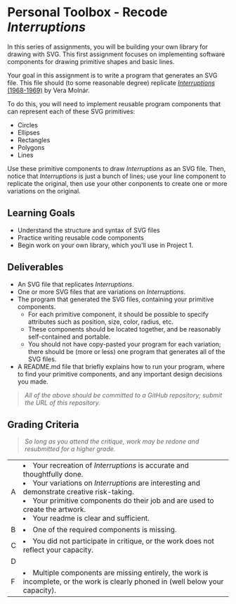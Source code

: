 # Personal Toolbox - Recode _Interruptions_

In this series of assignments, you will be building your own library for drawing with SVG. This first assignment focuses on implementing software components for drawing primitive shapes and basic lines.

Your goal in this assignment is to write a program that generates an SVG file. This file should (to some reasonable degree) replicate [_Interruptions_ (1968-1969)](https://dam.org/museum/artists_ui/artists/molnar-vera/interruptions/) by Vera Molnár.

To do this, you will need to implement reusable program components that can represent each of these SVG primitives:
- Circles
- Ellipses
- Rectangles
- Polygons
- Lines

Use these primitive components to draw _Interruptions_ as an SVG file. Then, notice that _Interruptions_ is just a bunch of lines; use your line component to replicate the original, then use your other conponents to create one or more variations on the original. 

## Learning Goals
- Understand the structure and syntax of SVG files
- Practice writing reusable code components
- Begin work on your own library, which you'll use in Project 1.

## Deliverables
- An SVG file that replicates _Interruptions_.
- One or more SVG files that are variations on _Interruptions_.
- The program that generated the SVG files, containing your primitive components.
    - For each primitive component, it should be possible to specify attributes such as position, size, color, radius, etc.
    - These components should be located together, and be reasonably self-contained and portable.
    - You should not have copy-pasted your program for each variation; there should be (more or less) one program that generates all of the SVG files.
- A README.md file that briefly explains how to run your program, where to find your primitive components, and any important design decisions you made.

> _All of the above should be committed to a GitHub repository; submit the URL of this repository._

## Grading Criteria

> _So long as you attend the critique, work may be redone and resubmitted for a higher grade._

<table>
    <tr>
        <td>A</td>
        <td>
            <li>Your recreation of <em>Interruptions</em> is accurate and thoughtfully done.</li>
            <li>Your variations on <em>Interruptions</em> are interesting and demonstrate creative risk-taking.</li>
            <li>Your primitive components do their job and are used to create the artwork.</li>
            <li>Your readme is clear and sufficient.</li>
        </td>
    </tr>
    <tr>
        <td>B</td>
        <td><li>One of the required components is missing.</li></td>
    </tr>
    <tr>
        <td>C</td>
        <td><li>You did not participate in critique, or the work does not reflect your capacity.</li></td>
    </tr>
    <tr>
        <td>D</td>
        <td></td>
    </tr>
    <tr>
        <td>F</td>
        <td><li>Multiple components are missing entirely, the work is incomplete, or the work is clearly phoned in (well below your capacity).</li></td>
    </tr>

</table>

